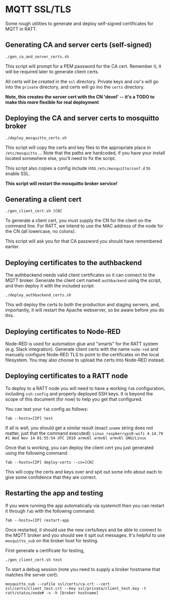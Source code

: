
# MQTT SSL/TLS

Some rough utilities to generate and deploy self-signed certificates for MQTT in RATT.

## Generating CA and server certs (self-signed)

`./gen_ca_and_server_certs.sh`

This script will prompt for a PEM password for the CA cert.  Remember it, it will be required later to generate client certs.

All certs will be created in the `ssl` directory.  Private keys and csr's will go into the `private` directory, and certs will go ino the `certs` directory.

**Note, this creates the server cert with the CN 'devel' -- it's a TODO to make this more flexible for real deployment**

## Deploying the CA and server certs to mosquitto broker

`./deploy_mosquitto_certs.sh`

This script will copy the certs and key files to the appropriate place in `/etc/mosquitto` ... Note that the paths are hardcoded, if you have your install located somewhere else, you'll need to fix the script.

This script also copies a config include into `/etc/mosquitto/conf.d` to enable SSL.

**This script will restart the mosquitto broker service!**

## Generating a client cert

`./gen_client_cert.sh [CN]`

To generate a client cert, you must supply the CN for the client on the command line.  For RATT, we intend to use the MAC address of the node for the CN (all lowercase, no colons).

This script will ask you for that CA password you should have remembered earlier.

## Deploying certificates to the authbackend

The authbackend needs valid client certificates so it can connect to the MQTT broker.  Generate the client cert named `authbackend` using the script, and then deploy it with the included script:

`./deploy_authbackend_certs.sh`

This will deploy the certs to both the production and staging servers, and, importantly, it will restart the Apache webserver, so be aware before you do this.

## Deploying certificates to Node-RED

Node-RED is used for automation glue and "smarts" for the RATT system (e.g. Slack integration).  Generate client certs with the name `node-red` and manually configure Node-RED TLS to point to the certificates on the local filesystem.  You may also choose to upload the certs into Node-RED instead.

## Deploying certificates to a RATT node

To deploy to a RATT node you will need to have a working `fab` configuration, including `ssh-config` and properly deployed SSH keys.  It is beyond the scope of this document (for now) to help you get that configured.

You can test your `fab` config as follows:

`fab --hosts=[IP] test`

If all is well, you should get a similar result (exact `uname` string does not matter, just that the command executed):
`Linux raspberrypi0-wifi 4.14.79 #1 Wed Nov 14 01:55:54 UTC 2018 armv6l armv6l armv6l GNU/Linux`

Once that is working, you can deploy the client cert you just generated using the following command:

`fab --hosts=[IP] deploy-certs --cn=[CN]`

This will copy the certs and keys over and spit out some info about each to give some confidence that they are correct.

## Restarting the app and testing

If you were running the app automatically via systemctl then you can restart it through `fab` with the following command:

`fab --hosts=[IP] restart-app`

Once restarted, it should use the new certs/keys and be able to connect to the MQTT broker and you should see it spit out messages.  It's helpful to use `mosquitto_sub` on the broker host for testing.

First generate a certificate for testing,

`./gen_client_cert.sh test`

To start a debug session (note you need to supply a broker hostname that matches the server cert):

`mosquitto_sub --cafile ssl/certs/ca.crt --cert ssl/certs/client_test.crt --key ssl/private/client_test.key -t ratt/status/node# -v -h [broker hostname]`
